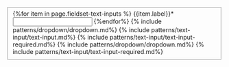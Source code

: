 <fieldset>
    {%for item in page.fieldset-text-inputs %}
        <label class="usa-label" for="input-type-text">{{item.label}}<span class="asterisk">*</span></label>
        <input
        class="usa-input"
        id="input-type-text"
        name="input-type-text"
        type="text"
        />
    {%endfor%}
    {% include patterns/dropdown/dropdown.md%}
    {% include patterns/text-input/text-input.md%}
    {% include patterns/text-input/text-input-required.md%}
    {% include patterns/dropdown/dropdown.md%}
    {% include patterns/text-input/text-input-required.md%}
</fieldset>